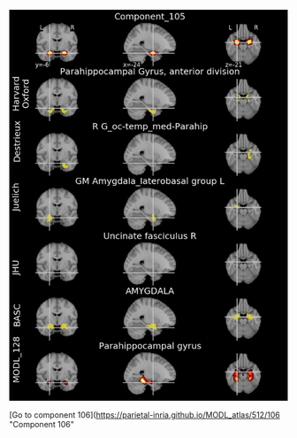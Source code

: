 


![105](preliminary/105.jpg "Component 105")

[Go to component 106](https://parietal-inria.github.io/MODL_atlas/512/106 "Component 106"